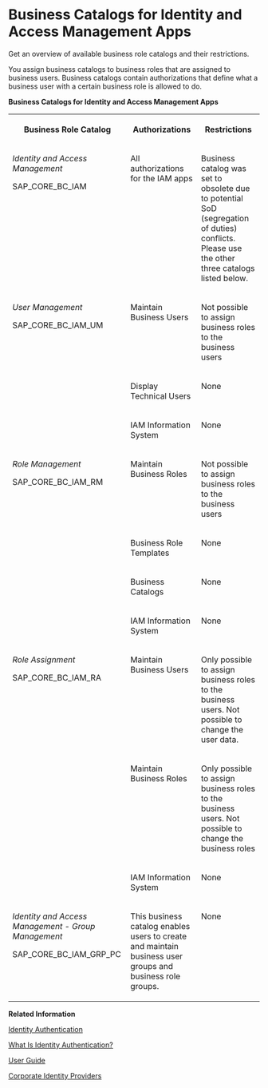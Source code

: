 <!-- loio9bbbfc78b74a45af9059da66a149e507 -->

# Business Catalogs for Identity and Access Management Apps

Get an overview of available business role catalogs and their restrictions.



You assign business catalogs to business roles that are assigned to business users. Business catalogs contain authorizations that define what a business user with a certain business role is allowed to do.

**Business Catalogs for Identity and Access Management Apps**


<table>
<tr>
<th valign="top">

Business Role Catalog

</th>
<th valign="top">

Authorizations

</th>
<th valign="top">

Restrictions

</th>
</tr>
<tr>
<td valign="top">

*Identity and Access Management*

SAP\_CORE\_BC\_IAM

</td>
<td valign="top">

All authorizations for the IAM apps

</td>
<td valign="top">

Business catalog was set to obsolete due to potential SoD \(segregation of duties\) conflicts. Please use the other three catalogs listed below.

</td>
</tr>
<tr>
<td valign="top" rowspan="3">

*User Management*

SAP\_CORE\_BC\_IAM\_UM

</td>
<td valign="top">

Maintain Business Users

</td>
<td valign="top">

Not possible to assign business roles to the business users

</td>
</tr>
<tr>
<td valign="top">

Display Technical Users

</td>
<td valign="top">

None

</td>
</tr>
<tr>
<td valign="top">

IAM Information System

</td>
<td valign="top">

None

</td>
</tr>
<tr>
<td valign="top" rowspan="4">

*Role Management*

SAP\_CORE\_BC\_IAM\_RM

</td>
<td valign="top">

Maintain Business Roles

</td>
<td valign="top">

Not possible to assign business roles to the business users

</td>
</tr>
<tr>
<td valign="top">

Business Role Templates

</td>
<td valign="top">

None

</td>
</tr>
<tr>
<td valign="top">

Business Catalogs

</td>
<td valign="top">

None

</td>
</tr>
<tr>
<td valign="top">

IAM Information System

</td>
<td valign="top">

None

</td>
</tr>
<tr>
<td valign="top" rowspan="3">

*Role Assignment*

SAP\_CORE\_BC\_IAM\_RA

</td>
<td valign="top">

Maintain Business Users

</td>
<td valign="top">

Only possible to assign business roles to the business users. Not possible to change the user data.

</td>
</tr>
<tr>
<td valign="top">

Maintain Business Roles

</td>
<td valign="top">

Only possible to assign business roles to the business users. Not possible to change the business roles

</td>
</tr>
<tr>
<td valign="top">

IAM Information System

</td>
<td valign="top">

None

</td>
</tr>
<tr>
<td valign="top">

*Identity and Access Management - Group Management*

SAP\_CORE\_BC\_IAM\_GRP\_PC

</td>
<td valign="top">

This business catalog enables users to create and maintain business user groups and business role groups.

</td>
<td valign="top">

None

</td>
</tr>
</table>

**Related Information**  


[Identity Authentication](https://help.sap.com/docs/IDENTITY_AUTHENTICATION/6d6d63354d1242d185ab4830fc04feb1/d17a116432d24470930ebea41977a888.html?version=Cloud)

[What Is Identity Authentication?](https://help.sap.com/docs/IDENTITY_AUTHENTICATION/6d6d63354d1242d185ab4830fc04feb1/27882717f44b445fa287936c6f43dc1f.html?version=Cloud)

[User Guide](https://help.sap.com/docs/IDENTITY_AUTHENTICATION/6d6d63354d1242d185ab4830fc04feb1/d4c3811a58c44982bce09e9fdcbb5c64.html?version=Cloud)

[Corporate Identity Providers](https://help.sap.com/docs/IDENTITY_AUTHENTICATION/6d6d63354d1242d185ab4830fc04feb1/19f3eca47db643b6aad448b5dc1075ad.html?version=Cloud)

